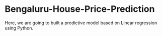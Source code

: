 # Bengaluru-House-Price-Prediction
Here, we are going to built a predictive model based on Linear regression using Python. 
